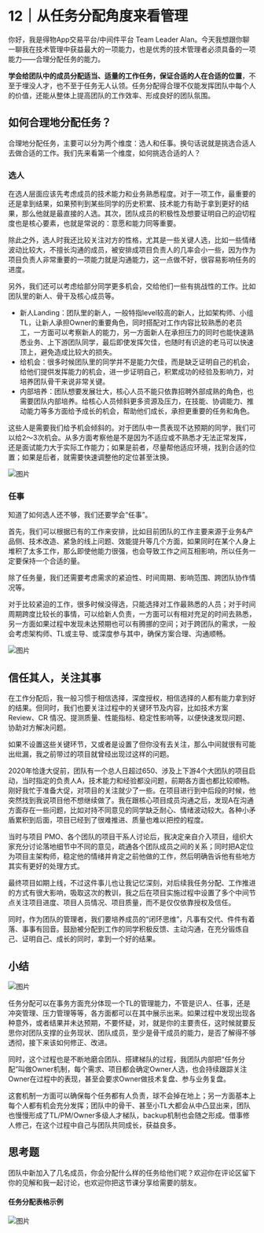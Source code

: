 # 12｜从任务分配角度来看管理
你好，我是得物App交易平台/中间件平台 Team Leader Alan。今天我想跟你聊一聊我在技术管理中获益最大的一项能力，也是优秀的技术管理者必须具备的一项能力——合理分配任务的能力。

**学会给团队中的成员分配适当、适量的工作任务，保证合适的人在合适的位置**，不至于埋没人才，也不至于任务无人认领。任务分配得合理不仅能发挥团队中每个人的价值，还能从整体上提高团队的工作效率、形成良好的团队氛围。

## 如何合理地分配任务？

合理地分配任务，主要可以分为两个维度：选人和任事。换句话说就是挑选合适人去做合适的工作。我们先来看第一个维度，如何挑选合适的人？

### 选人

在选人层面应该先考虑成员的技术能力和业务熟悉程度。对于一项工作，最重要的还是拿到结果，如果预判到某些同学的历史积累、技术能力有助于拿到更好的结果，那么他就是最直接的人选。其次，团队成员的积极性及想要证明自己的迫切程度也是核心要素，也就是常说的：意愿和能力同等重要。

除此之外，选人时我还比较关注对方的性格，尤其是一些关键人选，比如一些情绪波动比较大，不擅长沟通的成员，被安排成项目负责人的几率会小一些，因为作为项目负责人非常重要的一项能力就是沟通能力，这一点做不好，很容易影响任务的进度。

另外，我们还可以考虑给部分同学更多机会，交给他们一些有挑战性的工作。比如团队里的新人、骨干及核心成员等。

- 新人Landing：团队里的新人，一般特指level较高的新人，比如架构师、小组TL，让新人承担Owner的重要角色，同时搭配对工作内容比较熟悉的老员工，一方面可以考察新人的能力，另一方面新人在承担压力的同时也能快速熟悉业务、上下游团队同学，最后即使发挥欠佳，也随时有识途的老马可以快速顶上，避免造成比较大的损失。
- 给机会：很多时候团队里的同学并不是能力欠佳，而是缺乏证明自己的机会，给他们提供发挥能力的机会，进一步证明自己，积累成功的经验及影响力，对培养团队骨干来说非常关键。
- 内部培养：团队想要发展壮大，核心人员不能只依靠招聘外部成熟的角色，也需要团队内部培养。给核心人员倾斜更多资源及压力，在技能、协调能力、推动能力等多方面给予成长的机会，帮助他们成长，承担更重要的任务和角色。

这些人是需要我们给予机会倾斜的。对于团队中一贯表现不达预期的同学，我们可以给2～3次机会。从多方面考察他是不是因为不适应或不熟悉才无法正常发挥，还是面试能力大于实际工作能力；如果是前者，尽量帮他适应环境，找到合适的位置；如果是后者，就需要快速调整他的定位甚至汰换。

![图片](images/606894/403d97acd07c0a75b766bda5e57ed365.jpg)

### 任事

知道了如何选人还不够，我们还要学会“任事”。

首先，我们可以根据已有的工作来安排，比如目前团队的工作主要来源于业务&产品侧、技术改造、紧急的线上问题、效能提升等几个方面，如果同时在某个人身上堆积了太多工作，那么即使他能力很强，也会导致工作之间互相影响，所以任务一定要保持一个合适的量。

除了任务量，我们还需要考虑需求的紧迫性、时间周期、影响范围、跨团队协作情况等。

对于比较紧迫的工作，很多时候没得选，只能选择对工作最熟悉的人员；对于时间周期跨度比较长的事情，可以给新人负责，一方面可以有相对充足的时间去熟悉，另一方面如果过程中发现未达预期也可以有腾挪的空间；对于跨团队的需求，一般会考虑架构师、TL或主导、或深度参与其中，确保方案合理、沟通顺畅。

![图片](images/606894/1daf8e538ca404d0yy0a8c15c033acca.jpg)

## 信任其人，关注其事

在工作分配后，我一般习惯于相信选择，深度授权，相信选择的人都有能力拿到好的结果。但同时，我们也要关注过程中的关键环节及内容，比如技术方案 Review、CR 情况、提测质量、性能指标、稳定性影响等，以便快速发现问题、协助对方解决问题。

如果不设置这些关键环节，又或者是设置了但你没有去关注，那么中间就很有可能出纰漏，我之前带过的项目就曾经出现过这样的问题。

2020年恰逢大促前，团队有一个总人日超过650、涉及上下游4个大团队的项目启动，当时指定的负责人A，技术能力和经验都没问题，前期各方面也都比较顺畅。刚好我忙于准备大促，对项目的关注就少了一些。在项目进行到中后段的时候，他突然找到我说项目他不想继续做了。我在跟核心项目成员沟通之后，发现A在沟通方面存在一些问题，比如对持不同意见的同学缺乏耐心、情绪波动较大。各种小矛盾累积到后面，项目已经到了很难推进、质量也难以把控的程度。

当时与项目 PMO、各个团队的项目干系人讨论后，我决定亲自介入项目，组织大家充分讨论落地细节中不同的意见，疏通各个团队成员之间的关系；同时把A定位为项目主架构师，稳定他的情绪并肯定之前他做的工作，然后明确告诉他有些地方其实有更好的处理方式。

最终项目如期上线，不过这件事儿也让我记忆深刻，对后续我任务分配、工作推进的方式有很大影响，吸取这次的教训，我之后在项目实施过程中设置了多个中间节点关注项目进度、项目人员情况、项目质量，而不是仅仅依靠授权及信任。

同时，作为团队的管理者，我们要培养成员的“闭环思维”，凡事有交代、件件有着落、事事有回音。鼓励被分配到工作的同学积极反馈、主动沟通，在充分锻炼自己、证明自己、成长的同时，拿到一个好的结果。

## **小结**

![图片](images/606894/9e807932f847d26982b4ebeae53c9343.jpg)

任务分配可以在事务方面充分体现一个TL的管理能力，不管是识人、任事，还是冲突管理、压力管理等等，各方面都可以在其中展示出来。如果过程中发现出现各种意外，或者结果并未达预期，不要怀疑，对，就是你的主要责任，这时候就要反思你对团队支撑的业务现状、团队成员，至少是骨干成员的能力，是否了解得不够透彻，接下来该如何修正、改进。

同时，这个过程也是不断地磨合团队、搭建梯队的过程，我团队内部把“任务分配”叫做Owner机制，每个需求、项目都会确定Owner人选，也会持续跟踪关注Owner在过程中的表现，甚至会要求Owner做技术复盘、参与业务复盘。

这套机制一方面可以确保每个任务都有人负责，球不会掉在地上；另一方面基本上每个人都有机会充分发挥；团队中的骨干、甚至小TL大都会从中凸显出来，团队也慢慢形成了TL/PM/Owner多级人才梯队，backup机制也会随之形成。借事修人修己，在这个过程中自己与团队共同成长，获益良多。

## 思考题

团队中新加入了几名成员，你会分配什么样的任务给他们呢？欢迎你在评论区留下你的见解和我一起讨论，也欢迎你把这节课分享给需要的朋友。

#### 任务分配表格示例

![图片](images/606894/637d9103da3191150cbdd9a9f79af801.png)